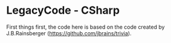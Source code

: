 # LegacyCode - CSharp
First things first, the code here is based on the code created by J.B.Rainsberger (https://github.com/jbrains/trivia).

